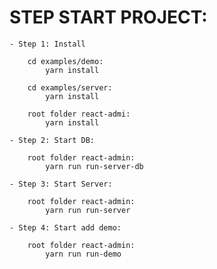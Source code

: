 # STEP START PROJECT:

    - Step 1: Install

        cd examples/demo:
            yarn install

        cd examples/server:
            yarn install

        root folder react-admi:
            yarn install

    - Step 2: Start DB:

        root folder react-admin:
            yarn run run-server-db

    - Step 3: Start Server:

        root folder react-admin:
            yarn run run-server

    - Step 4: Start add demo:

        root folder react-admin:
            yarn run run-demo

